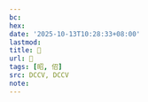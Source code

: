 ```yaml
---
bc:
hex:
date: '2025-10-13T10:28:33+08:00'
lastmod:
title: 􅣿
url: 􅣿
tags: [昭, 佋]
src: DCCV, DCCV
note:
---
```

